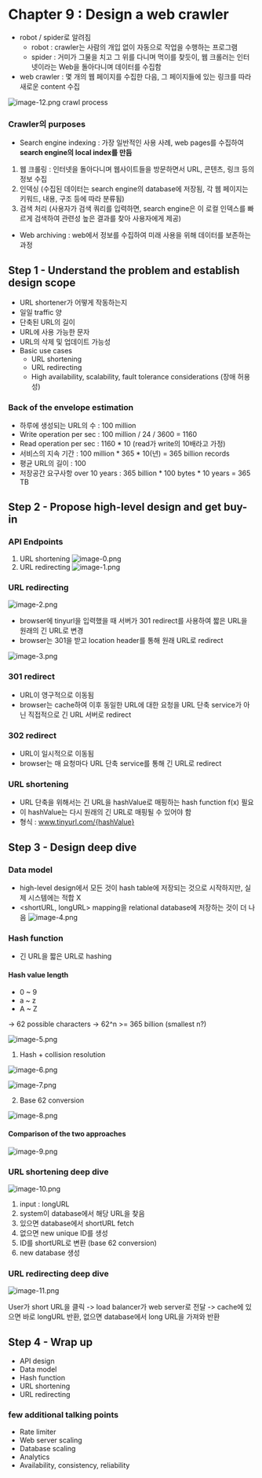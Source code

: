 # Chapter 9 : Design a web crawler

- robot / spider로 알려짐
    - robot : crawler는 사람의 개입 없이 자동으로 작업을 수행하는 프로그램
    - spider : 거미가 그물을 치고 그 위를 다니며 먹이를 찾듯이, 웹 크롤러는 인터넷이라는 Web을 돌아다니며 데이터를 수집함
- web crawler : 몇 개의 웹 페이지를 수집한 다음, 그 페이지들에 있는 링크를 따라 새로운 content 수집

![image-12.png](image-12.png)
crawl process

### Crawler의 purposes

- Search engine indexing : 가장 일반적인 사용 사례, web pages를 수집하여 **search engine의 local index를 만듬**
1. 웹 크롤링 : 인터넷을 돌아다니며 웹사이트들을 방문하면서 URL, 콘텐츠, 링크 등의 정보 수집
2. 인덱싱 (수집된 데이터는 search engine의 database에 저장됨, 각 웹 페이지는 키워드, 내용, 구조 등에 따라 분류됨)
3. 검색 처리 (사용자가 검색 쿼리를 입력하면, search engine은 이 로컬 인덱스를 빠르게 검색하여 관련성 높은 결과를 찾아 사용자에게 제공)
- Web archiving : web에서 정보를 수집하여 미래 사용을 위해 데이터를 보존하는 과정

## Step 1 - Understand the problem and establish design scope

- URL shortener가 어떻게 작동하는지
- 일일 traffic 양
- 단축된 URL의 길이
- URL에 사용 가능한 문자
- URL의 삭제 및 업데이트 가능성
- Basic use cases
    - URL shortening
    - URL redirecting
    - High availability, scalability, fault tolerance considerations (장애 허용성)

### Back of the envelope estimation

- 하루에 생성되는 URL의 수 : 100 million
- Write operation per sec : 100 million / 24 / 3600 = 1160
- Read operation per sec : 1160 * 10 (read가 write의 10배라고 가정)
- 서비스의 지속 기간 : 100 million * 365 * 10(년) = 365 billion records
- 평균 URL의 길이 : 100
- 저장공간 요구사항 over 10 years : 365 billion * 100 bytes * 10 years = 365 TB

## Step 2 - Propose high-level design and get buy-in

### API Endpoints

1. URL shortening
![image-0.png](image-0.png)
2. URL redirecting
![image-1.png](image-1.png)

### URL redirecting
![image-2.png](image-2.png)
- browser에 tinyurl을 입력했을 때 서버가 301 redirect를 사용하여 짧은 URL을 원래의 긴 URL로 변경
- browser는 301을 받고 location header를 통해 원래 URL로 redirect

![image-3.png](image-3.png)

### 301 redirect

- URL이 영구적으로 이동됨
- browser는 cache하여 이후 동일한 URL에 대한 요청을 URL 단축 service가 아닌 직접적으로 긴 URL 서버로 redirect

### 302 redirect

- URL이 일시적으로 이동됨
- browser는 매 요청마다 URL 단축 service를 통해 긴 URL로 redirect

### URL shortening

- URL 단축을 위해서는 긴 URL을 hashValue로 매핑하는 hash function f(x) 필요
- 이 hashValue는 다시 원래의 긴 URL로 매핑될 수 있어야 함
- 형식 : www.tinyurl.com/{hashValue}

## Step 3 - Design deep dive

### Data model

- high-level design에서 모든 것이 hash table에 저장되는 것으로 시작하지만, 실제 시스템에는 적합 X
- <shortURL, longURL> mapping을 relational database에 저장하는 것이 더 나음
![image-4.png](image-4.png)

### Hash function

- 긴 URL을 짧은 URL로 hashing

#### Hash value length

- 0 ~ 9
- a ~ z
- A ~ Z

-> 62 possible characters -> 62^n >= 365 billion (smallest n?)

![image-5.png](image-5.png)

1. Hash + collision resolution

![image-6.png](image-6.png)

![image-7.png](image-7.png)

2. Base 62 conversion

![image-8.png](image-8.png)

#### Comparison of the two approaches

![image-9.png](image-9.png)

### URL shortening deep dive

![image-10.png](image-10.png)

1. input : longURL
2. system이 database에서 해당 URL을 찾음
3. 있으면 database에서 shortURL fetch
4. 없으면 new unique ID를 생성
5. ID를 shortURL로 변환 (base 62 conversion)
6. new database 생성

### URL redirecting deep dive

![image-11.png](image-11.png)

User가 short URL을 클릭 -> load balancer가 web server로 전달 -> cache에 있으면 바로 longURL 반환, 없으면 database에서 long URL을 가져와 반환

## Step 4 - Wrap up

- API design
- Data model
- Hash function
- URL shortening
- URL redirecting

### few additional talking points

- Rate limiter
- Web server scaling
- Database scaling
- Analytics
- Availability, consistency, reliability
